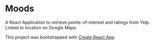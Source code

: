 # Moods

A React Application to retrieve points-of-interest and ratings from Yelp. Linked to location on Google Maps.

This project was bootstrapped with [Create React App](https://github.com/facebook/create-react-app).
